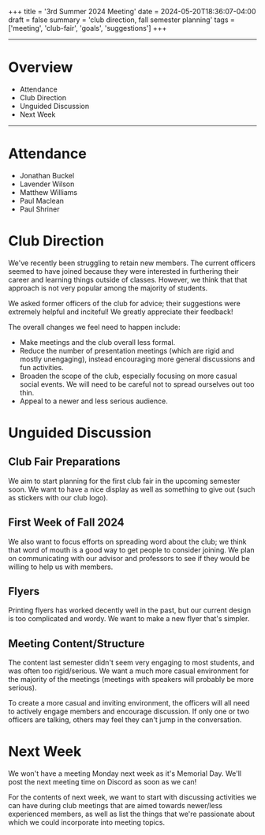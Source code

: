 +++
title = '3rd Summer 2024 Meeting'
date = 2024-05-20T18:36:07-04:00
draft = false
summary = 'club direction, fall semester planning'
tags = ['meeting', 'club-fair', 'goals', 'suggestions']
+++

***

# Overview

- Attendance
- Club Direction
- Unguided Discussion
- Next Week

***

# Attendance

- Jonathan Buckel
- Lavender Wilson
- Matthew Williams
- Paul Maclean
- Paul Shriner

# Club Direction

We've recently been struggling to retain new members. The current officers seemed to have joined because they were interested in furthering their career and learning things outside of classes. However, we think that that approach is not very popular among the majority of students. 

We asked former officers of the club for advice; their suggestions were extremely helpful and inciteful! We greatly appreciate their feedback!

The overall changes we feel need to happen include:
- Make meetings and the club overall less formal.
- Reduce the number of presentation meetings (which are rigid and mostly unengaging), instead encouraging more general discussions and fun activities.
- Broaden the scope of the club, especially focusing on more casual social events. We will need to be careful not to spread ourselves out too thin. 
- Appeal to a newer and less serious audience.

# Unguided Discussion

## Club Fair Preparations

We aim to start planning for the first club fair in the upcoming semester soon. We want to have a nice display as well as something to give out (such as stickers with our club logo).

## First Week of Fall 2024

We also want to focus efforts on spreading word about the club; we think that word of mouth is a good way to get people to consider joining. We plan on communicating with our advisor and professors to see if they would be willing to help us with members. 

## Flyers

Printing flyers has worked decently well in the past, but our current design is too complicated and wordy. We want to make a new flyer that's simpler.

## Meeting Content/Structure

The content last semester didn't seem very engaging to most students, and was often too rigid/serious. We want a much more casual environment for the majority of the meetings (meetings with speakers will probably be more serious). 

To create a more casual and inviting environment, the officers will all need to actively engage members and encourage discussion. If only one or two officers are talking, others may feel they can't jump in the conversation.

# Next Week

We won't have a meeting Monday next week as it's Memorial Day. We'll post the next meeting time on Discord as soon as we can!

For the contents of next week, we want to start with discussing activities we can have during club meetings that are aimed towards newer/less experienced members, as well as list the things that we're passionate about which we could incorporate into meeting topics. 
